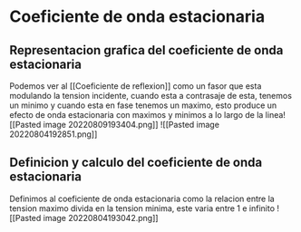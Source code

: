 # Coeficiente de onda estacionaria


## Representacion grafica del coeficiente de onda estacionaria 
Podemos ver al [[Coeficiente de reflexion]] como un fasor que esta modulando la tension incidente, cuando esta a contrasaje de esta, tenemos un minimo y cuando esta en fase tenemos un maximo, esto produce un efecto de onda estacionaria con maximos y minimos a lo largo de la linea![[Pasted image 20220809193404.png]]
![[Pasted image 20220804192851.png]]



## Definicion y calculo del coeficiente de onda estacionaria 
Definimos al coeficiente de onda estacionaria como la relacion entre la tension maximo divida en la tension minima, este varia entre 1 e infinito
![[Pasted image 20220804193042.png]]


